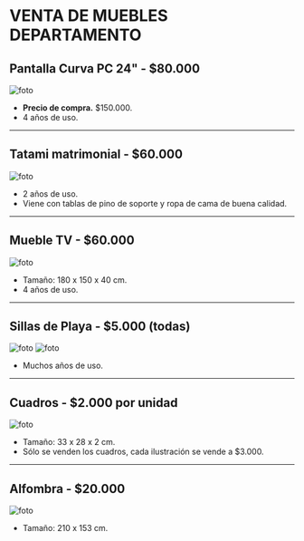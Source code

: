 # VENTA DE MUEBLES DEPARTAMENTO
## Pantalla Curva PC 24" - **$80.000**
![foto](img/pantalla.jpeg)
* **Precio de compra.** $150.000.
* 4 años de uso.

---
## Tatami matrimonial - **$60.000**
![foto](img/tatami.jpeg)
* 2 años de uso.
* Viene con tablas de pino de soporte y ropa de cama de buena calidad.

---
## Mueble TV - **$60.000**
![foto](img/mueble_tv.jpeg)
* Tamaño: 180 x 150 x 40 cm.
* 4 años de uso.

---
## Sillas de Playa - **$5.000 (todas)**
![foto](img/silla_playa_1.jpeg)
![foto](img/silla_playa_2.jpeg)
* Muchos años de uso.

---
## Cuadros - **$2.000 por unidad**
![foto](img/cuadros.jpeg)
* Tamaño: 33 x 28 x 2 cm.
* Sólo se venden los cuadros, cada ilustración se vende a $3.000.

---
## Alfombra - **$20.000**
![foto](img/alfombra.jpeg)
* Tamaño: 210 x 153 cm.
